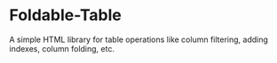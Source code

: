 # Foldable-Table
A simple HTML library for table operations like column filtering, adding indexes, column folding, etc.
